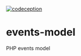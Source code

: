 [![codeception](https://github.com/strannyi-tip/events-model/actions/workflows/php.yml/badge.svg)](https://github.com/strannyi-tip/events-model/actions/workflows/php.yml)
# events-model
PHP events model
